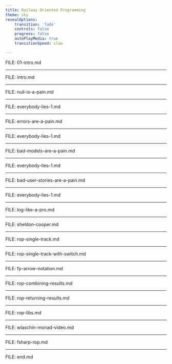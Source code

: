```yaml
---
title: Railway Oriented Programming
theme: sky
revealOptions:
    transition: 'fade'
    controls: false
    progress: false
    autoPlayMedia: true
    transitionSpeed: slow

---
```


FILE: 01-intro.md

---

FILE: intro.md

---

FILE: null-is-a-pain.md

---

FILE: everybody-lies-1.md

---

FILE: errors-are-a-pain.md

---

FILE: everybody-lies-1.md

---

FILE: bad-models-are-a-pain.md

---

FILE: everybody-lies-1.md

---

FILE: bad-user-stories-are-a-pain.md

---

FILE: everybody-lies-1.md

---

FILE: log-like-a-pro.md

---

FILE: sheldon-cooper.md

---

FILE: rop-single-track.md

---

FILE: rop-single-track-with-switch.md

---

FILE: fp-arrow-notation.md

---

FILE: rop-combining-results.md

---

FILE: rop-returning-results.md

---

FILE: rop-libs.md

---

FILE: wlaschin-monad-video.md

---

FILE: fsharp-rop.md

---

FILE: end.md

